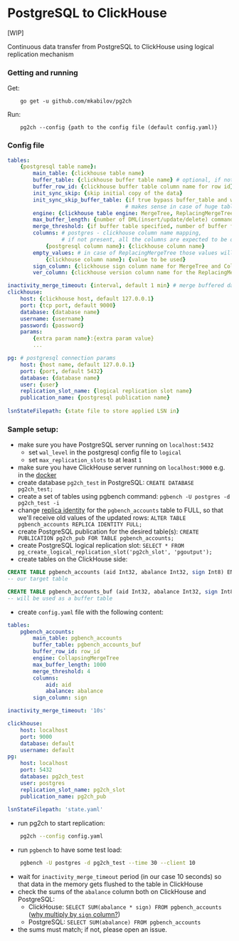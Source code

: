 # PostgreSQL to ClickHouse
[WIP]

Continuous data transfer from PostgreSQL to ClickHouse using logical replication mechanism

### Getting and running

Get:
```
    go get -u github.com/mkabilov/pg2ch
```

Run:
```
    pg2ch --config {path to the config file (default config.yaml)}
```


### Config file
```yaml
tables:
    {postgresql table name}:
        main_table: {clickhouse table name}
        buffer_table: {clickhouse buffer table name} # optional, if not specified, insert directly to the main table
        buffer_row_id: {clickhouse buffer table column name for row id} 
        init_sync_skip: {skip initial copy of the data}
        init_sync_skip_buffer_table: {if true bypass buffer_table and write directly to the main_table on initial sync copy}
                                     # makes sense in case of huge tables            
        engine: {clickhouse table engine: MergeTree, ReplacingMergeTree or CollapsingMergeTree}
        max_buffer_length: {number of DML(insert/update/delete) commands to store in the memory before flushing to the buffer/main table } 
        merge_threshold: {if buffer table specified, number of buffer flushed before moving data from buffer to the main table}
        columns: # postgres - clickhouse column name mapping, 
                 # if not present, all the columns are expected to be on the clickhouse side with the exact same names 
            {postgresql column name}: {clickhouse column name}
        empty_values: # in case of ReplacingMergeTree those values will be used to discard deleted rows
            {clickhouse column name}: {value to be used}
        sign_column: {clickhouse sign column name for MergeTree and CollapsingMergeTree engines only}
        ver_column: {clickhouse version column name for the ReplacingMergeTree engine}

inactivity_merge_timeout: {interval, default 1 min} # merge buffered data after that timeout
clickhouse:
    host: {clickhouse host, default 127.0.0.1}
    port: {tcp port, default 9000}
    database: {database name}
    username: {username}
    password: {password}
    params:
        {extra param name}:{extra param value}
        ...

pg: # postgresql connection params
    host: {host name, default 127.0.0.1}
    port: {port, default 5432}
    database: {database name}
    user: {user}
    replication_slot_name: {logical replication slot name}
    publication_name: {postgresql publication name}
    
lsnStateFilepath: {state file to store applied LSN in}
```

### Sample setup:

- make sure you have PostgreSQL server running on `localhost:5432`
    - set `wal_level` in the postgresql config file to `logical`
    - set `max_replication_slots` to at least `1`
- make sure you have ClickHouse server running on `localhost:9000` e.g. in the [docker](https://hub.docker.com/r/yandex/clickhouse-server/)
- create database `pg2ch_test` in PostgreSQL: `CREATE DATABASE pg2ch_test;`
- create a set of tables using pgbench command: `pgbench -U postgres -d pg2ch_test -i`
- change [replica identity](https://www.postgresql.org/docs/current/sql-altertable.html#SQL-CREATETABLE-REPLICA-IDENTITY)
for the `pgbench_accounts` table to FULL, so that we'll receive old values of the updated rows: `ALTER TABLE pgbench_accounts REPLICA IDENTITY FULL;`
- create PostgreSQL publication for the desired table(s): `CREATE PUBLICATION pg2ch_pub FOR TABLE pgbench_accounts;`
- create PostgreSQL logical replication slot: `SELECT * FROM pg_create_logical_replication_slot('pg2ch_slot', 'pgoutput');`
- create tables on the ClickHouse side:
```sql
CREATE TABLE pgbench_accounts (aid Int32, abalance Int32, sign Int8) ENGINE = CollapsingMergeTree(sign) ORDER BY aid
-- our target table

CREATE TABLE pgbench_accounts_buf (aid Int32, abalance Int32, sign Int8, row_id UInt64) ENGINE = Memory()
-- will be used as a buffer table
```
- create `config.yaml` file with the following content:
```yaml
tables:
    pgbench_accounts:
        main_table: pgbench_accounts
        buffer_table: pgbench_accounts_buf
        buffer_row_id: row_id
        engine: CollapsingMergeTree
        max_buffer_length: 1000
        merge_threshold: 4
        columns:
            aid: aid
            abalance: abalance
        sign_column: sign

inactivity_merge_timeout: '10s'

clickhouse:
    host: localhost
    port: 9000
    database: default
    username: default
pg:
    host: localhost
    port: 5432
    database: pg2ch_test
    user: postgres
    replication_slot_name: pg2ch_slot
    publication_name: pg2ch_pub
    
lsnStateFilepath: 'state.yaml'
```

- run pg2ch to start replication:
```bash
    pg2ch --config config.yaml
```

- run `pgbench` to have some test load:
```bash
    pgbench -U postgres -d pg2ch_test --time 30 --client 10 
```
- wait for `inactivity_merge_timeout` period (in our case 10 seconds) so that data in the memory gets flushed to the table in ClickHouse
- check the sums of the `abalance` column both on ClickHouse and PostgreSQL:
    - ClickHouse: `SELECT SUM(abalance * sign) FROM pgbench_accounts` ([why multiply by `sign` column?](https://clickhouse.yandex/docs/en/operations/table_engines/collapsingmergetree/#example-of-use)) 
    - PostgreSQL: `SELECT SUM(abalance) FROM pgbench_accounts`
- the sums must match; if not, please open an issue.